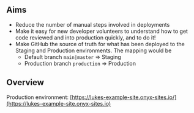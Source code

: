 Aims
---

* Reduce the number of manual steps involved in deployments
* Make it easy for new developer volunteers to understand how to get code reviewed and into production quickly, and to do it!
* Make GitHub the source of truth for what has been deployed to the Staging and Production environments. The mapping would be
  * Default branch `main|master` => Staging
  * Production branch `production` => Production


Overview
---

Production environment:
[https://lukes-example-site.onyx-sites.io/](https://lukes-example-site.onyx-sites.io)
